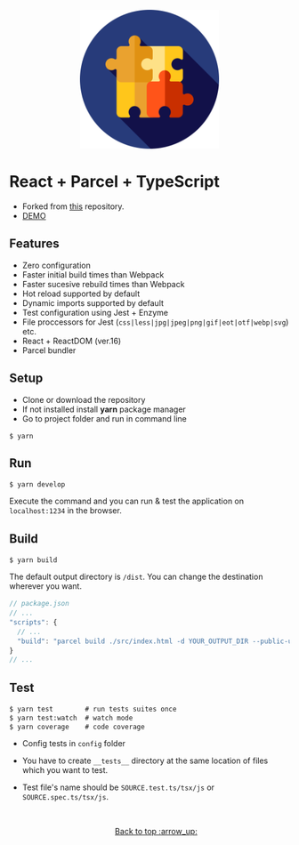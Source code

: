 <p align="center">
<img src="src/components/puzzle.svg" width="250"/>

</p>

<p align="center"><h1>React + Parcel + TypeScript</h1></p>

- Forked from [this](https://github.com/emaren84/ts-react-parcel) repository.
- [DEMO](https://yagolopez.js.org/react-parcel/dist/)

## Features

- Zero configuration
- Faster initial build times than Webpack
- Faster sucesive rebuild times than Webpack
- Hot reload supported by default
- Dynamic imports supported by default
- Test configuration using Jest + Enzyme
- File proccessors for Jest (`css|less|jpg|jpeg|png|gif|eot|otf|webp|svg`) etc.
- React + ReactDOM (ver.16)
- Parcel bundler

## Setup

- Clone or download the repository
- If not installed install **yarn** package manager
- Go to project folder and run in command line

```shell
$ yarn
```

## Run

```shell
$ yarn develop
```

Execute the command and you can run & test the application on `localhost:1234` in the browser.

## Build

```shell
$ yarn build
```

The default output directory is `/dist`. You can change the destination wherever you want.

```javascript
// package.json
// ...
"scripts": {
  // ...
  "build": "parcel build ./src/index.html -d YOUR_OUTPUT_DIR --public-url ./" // <- Change here
}
// ...
```

## Test

```shell
$ yarn test        # run tests suites once
$ yarn test:watch  # watch mode
$ yarn coverage    # code coverage
```

- Config tests in `config` folder

- You have to create `__tests__` directory at the same location of files which you want to test.

- Test file's name should be `SOURCE.test.ts/tsx/js` or `SOURCE.spec.ts/tsx/js`.

  ​

  <p align="center"><a href="#">Back to top :arrow_up:</p>